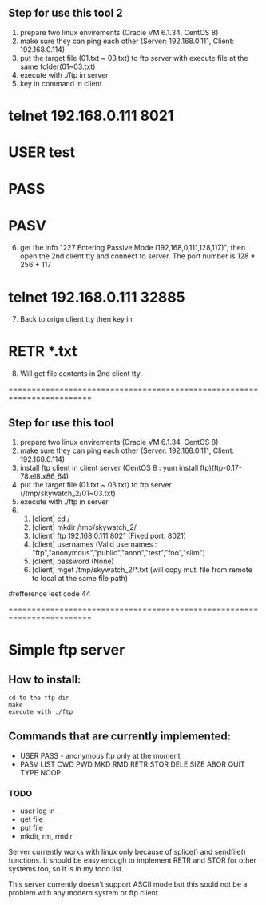 ## Step for use this tool 2

1. prepare two linux envirements (Oracle VM 6.1.34, CentOS 8)
2. make sure they can ping each other (Server: 192.168.0.111, Client: 192.168.0.114)
3. put the target file (01.txt ~ 03.txt) to ftp server with execute file at the same folder(01~03.txt)
4. execute with ./ftp in server
5. key in command in client 
# telnet 192.168.0.111 8021
# USER test
# PASS
# PASV
6. get the info "227 Entering Passive Mode (192,168,0,111,128,117)", then open the 2nd client tty and connect to server.
   The port number is 128 * 256 + 117
# telnet 192.168.0.111 32885
7. Back to orign client tty then key in
# RETR *.txt
8. Will get file contents in 2nd client tty.

========================================================================
## Step for use this tool

1. prepare two linux envirements (Oracle VM 6.1.34, CentOS 8)
2. make sure they can ping each other (Server: 192.168.0.111, Client: 192.168.0.114)
3. install ftp client in client server (CentOS 8 : yum install ftp)(ftp-0.17-78.el8.x86_64)
4. put the target file (01.txt ~ 03.txt) to ftp server (/tmp/skywatch_2/01~03.txt)
5. execute with ./ftp in server
6.	1. [client] cd /
	2. [client] mkdir /tmp/skywatch_2/
	3. [client] ftp 192.168.0.111 8021 (Fixed port: 8021)
	4. [client] usernames (Valid usernames : "ftp","anonymous","public","anon","test","foo","siim")
	5. [client] password (None)
	6. [client] mget /tmp/skywatch_2/*.txt (will copy muti file from remote to local at the same file path)

#refference leet code 44

========================================================================
# Simple ftp server


## How to install:

```
cd to the ftp dir
make
execute with ./ftp
```

## Commands that are currently implemented:

* USER PASS - anonymous ftp only at the moment
* PASV LIST CWD PWD MKD RMD RETR STOR DELE SIZE ABOR QUIT TYPE NOOP

### TODO
* user log in
* get file
* put file
* mkdir, rm, rmdir

Server currently works with linux only because of splice() and sendfile() functions.
It should be easy enough to implement RETR and STOR for other systems too, so it is 
in my todo list.

This server currently doesn't support ASCII mode but this sould not be a
problem with any modern system or ftp client.
